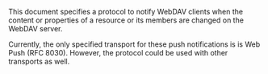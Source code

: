 This document specifies a protocol to notify WebDAV clients when the content or properties of a resource or its members are changed on the WebDAV server.

Currently, the only specified transport for these push notifications is is Web Push (RFC 8030). However, the protocol could be used with other transports as well.

